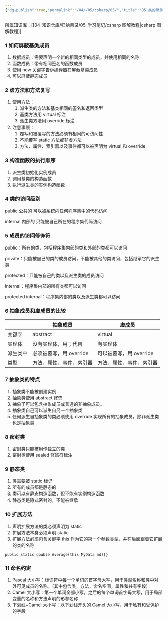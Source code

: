 ```yaml
---
{"dg-publish":true,"permalink":"/04//05/csharp/05/","title":"05 类的继承","tags":["csharp"]}
---
```



所属知识库：[[04-知识仓库/归纳目录/05-学习笔记/csharp 图解教程\|csharp 图解教程]]

### 1 如何屏蔽基类成员

1. 数据成员：需要声明一个新的相同类型的成员，并使用相同的名称
2. 函数成员：带有相同签名的函数成员
3. 使用 new 关键字告诉编译器在屏蔽基类成员
4. 可以屏蔽静态成员

### 2 虚方法和方法复写

1. 使用方法：
	 1. 派生类的方法和基类相同的签名和返回类型
	 2. 基类方法用 virtual 标注
	 3. 派生类方法用 override 标注
2. 注意事项：
	 1. 覆写和被覆写的方法必须有相同的可访问性
	 2. 不能覆写 static 方法或非虚方法
	 3. 方法、属性、索引器以及事件都可以被声明为 virtual 和 override

### 3 构造函数的执行顺序

1. 派生类初始化实例成员
2. 调用基类的构造函数
3. 执行派生类的实例构造函数

### 4 类的访问级别

public 公共的 可以被系统内任何程序集中的代码访问

internal 内部的 只能被自己所在的程序集代码访问

### 5 成员的访问修饰符

public：所有的类，包括程序集内部的类和外部的类都可以访问

private：只能被自己的类的成员访问，不能被其他的类访问，包括继承它的派生类

protected：只能被自己的类以及派生类的成员访问

internal：程序集内部的所有类都可以访问

protected internal：程序集内部的类以及派生类都可以访问

### 6 抽象成员和虚成员的比较

|      | 抽象成员             | 虚成员              |
| ---- | ---------------- | ---------------- |
| 关键字  | abstract         | virtual          |
| 实现体  | 没有实现体，用；代替       | 有实现体             |
| 派生类中 | 必须被覆写，用 override | 可以被覆写，用 override |
| 类型   | 方法，属性，事件，索引器     | 方法，属性，事件，索引器     |

### 7 抽象类的特点

1. 抽象类不能被创建实例
2. 抽象类使用 abstract 修饰
3. 抽象了可以包含抽象成员或普通的非抽象成员。
4. 抽象类自己可以派生自另一个抽象类
5. 任何派生自抽象类的类必须使用 override 实现所有的抽象成员，除非派生类也是抽象类

### 8 密封类

1. 密封类只能被用作独立的类
2. 密封类使用 sealed 修饰符标注

### 9 静态类

1. 类需要被 static 标记
2. 所有的成员都是静态的
3. 类可以有静态构造函数，但不能有实例构造函数
4. 静态类是隐式密封的，不能被继承

### 10 扩展方法

1. 声明扩展方法的类必须声明为 static
2. 扩展方法本身必须声明 static
3. 扩展方法必须包含关键字 this 作为它的第一个参数类型，并在后面跟着它扩展的类的名称

```
public static double Average(this MyData md){}
```

### 11 命名约定

1. Pascal 大小写：标识符中每一个单词的首字母大写，用于类型名称和类中对外可见成员的名称。（其中包含类，方法，命名空间，属性和共有字段）
2. Camel 大小写：第一个单词全部小写，之后的每个单词首字母大写，用于局部变量的名称和方法声明的形参名称
3. 下划线+Camel 大小写：以下划线开头的 Camel 大小写，用于私有和受保护的字段
